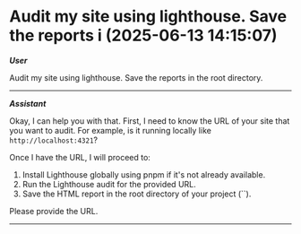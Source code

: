 <!-- Generated by SpecStory -->

# Audit my site using lighthouse. Save the reports i (2025-06-13 14:15:07)

_**User**_

Audit my site using lighthouse. Save the reports in the root directory.

---

_**Assistant**_

Okay, I can help you with that. First, I need to know the URL of your site that you want to audit. For example, is it running locally like `http://localhost:4321`?

Once I have the URL, I will proceed to:

1. Install Lighthouse globally using pnpm if it's not already available.
2. Run the Lighthouse audit for the provided URL.
3. Save the HTML report in the root directory of your project (``).

Please provide the URL.

---
